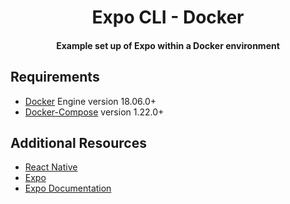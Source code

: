 <h1 align="center">Expo CLI - Docker</h1>
<h4 align="center">Example set up of Expo within a Docker environment</h4>

## Requirements
- [Docker] Engine version 18.06.0+
- [Docker-Compose] version 1.22.0+

## Additional Resources
- [React Native]
- [Expo]
- [Expo Documentation]


[Expo]:https://expo.io/
[Expo Documentation]:https://docs.expo.io/
[React Native]:https://reactnative.dev/docs/environment-setup
[Docker]: https://docs.docker.com/engine/reference/builder/#usage
[Docker-Compose]: https://docs.docker.com/compose/compose-file/